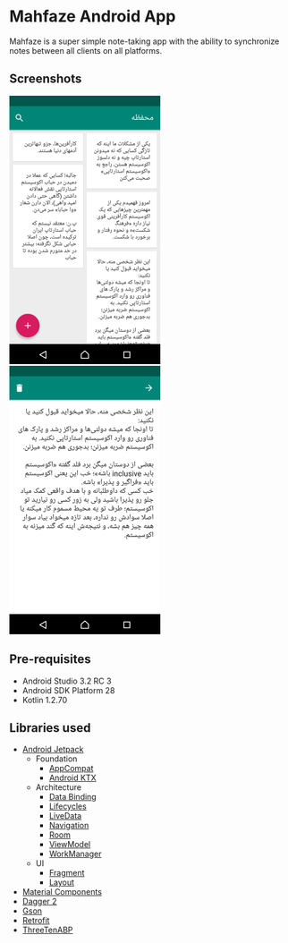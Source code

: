 # Mahfaze Android App

Mahfaze is a super simple note-taking app with the ability to synchronize notes between all clients on all platforms.

## Screenshots

![](screenshots/notes.png)
![](screenshots/note_detail.png)

## Pre-requisites

- Android Studio 3.2 RC 3
- Android SDK Platform 28
- Kotlin 1.2.70

## Libraries used

- [Android Jetpack](https://developer.android.com/jetpack/)
  - Foundation
    - [AppCompat](https://developer.android.com/topic/libraries/support-library/packages.html#v7-appcompat)
    - [Android KTX](https://developer.android.com/kotlin/ktx.html)
  - Architecture
    - [Data Binding](https://developer.android.com/topic/libraries/data-binding/)
    - [Lifecycles](https://developer.android.com/topic/libraries/architecture/lifecycle)
    - [LiveData](https://developer.android.com/topic/libraries/architecture/livedata)
    - [Navigation](https://developer.android.com/topic/libraries/architecture/navigation.html)
    - [Room](https://developer.android.com/topic/libraries/architecture/room)
    - [ViewModel](https://developer.android.com/topic/libraries/architecture/viewmodel)
    - [WorkManager](https://developer.android.com/topic/libraries/architecture/workmanager)
  - UI
    - [Fragment](https://developer.android.com/guide/components/fragments)
    - [Layout](https://developer.android.com/guide/topics/ui/declaring-layout)
- [Material Components](https://github.com/material-components/material-components-android)
- [Dagger 2](https://github.com/google/dagger)
- [Gson](https://github.com/google/gson)
- [Retrofit](https://github.com/square/retrofit)
- [ThreeTenABP](https://github.com/JakeWharton/ThreeTenABP)
